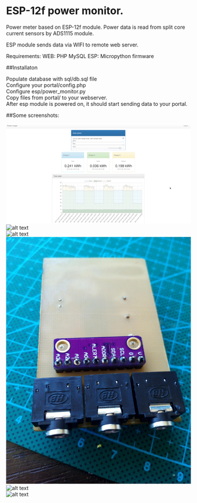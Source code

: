 # ESP-12f power monitor.

Power meter based on ESP-12f module.
Power data is read from split core current sensors by ADS1115 module.

ESP module sends data via WIFI to remote web server.



Requirements:
WEB: PHP MySQL
ESP: Micropython firmware


##Installaton 

Populate database with sql/db.sql file  
Configure your portal/config.php  
Configure esp/power_monitor.py  
Copy files from portal/ to your webserver.  
After esp module is powered on, it should start sending data to your portal.  
  
  
##Some screenshots:  
  
  
![alt text](https://raw.githubusercontent.com/Seitanas/esp-12f-power-meter/master/img/screenshot1.png)  
![alt text](https://raw.githubusercontent.com/Seitanas/esp-12f-power-meter/master/img/img1.jpg)  
![alt text](https://raw.githubusercontent.com/Seitanas/esp-12f-power-meter/master/img/img2.jpg)  
![alt text](https://raw.githubusercontent.com/Seitanas/esp-12f-power-meter/master/img/img3.jpg)  
![alt text](https://raw.githubusercontent.com/Seitanas/esp-12f-power-meter/master/img/img4.jpg)  
![alt text](https://raw.githubusercontent.com/Seitanas/esp-12f-power-meter/master/img/img5.jpg)  